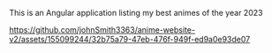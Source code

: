 This is an Angular application listing my best animes of the year 2023




https://github.com/johnSmith3363/anime-website-v2/assets/155099244/32b75a79-47eb-476f-949f-ed9a0e93de07

